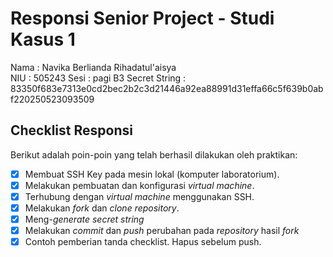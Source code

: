 # Responsi Senior Project - Studi Kasus 1

Nama : Navika Berlianda Rihadatul'aisya  
NIU : 505243
Sesi : pagi B3 
Secret String : 83350f683e7313e0cd2bec2b2c3d21446a92ea88991d31effa66c5f639b0abf220250523093509

## Checklist Responsi

Berikut adalah poin-poin yang telah berhasil dilakukan oleh praktikan:

- [x] Membuat SSH Key pada mesin lokal (komputer laboratorium).
- [x] Melakukan pembuatan dan konfigurasi _virtual machine_.
- [x] Terhubung dengan _virtual machine_ menggunakan SSH.
- [x] Melakukan _fork_ dan _clone_ _repository_.
- [x] Meng-_generate_ _secret string_
- [x] Melakukan _commit_ dan _push_ perubahan pada _repository_ hasil _fork_
- [x] Contoh pemberian tanda checklist. Hapus sebelum push.
